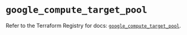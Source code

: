 # `google_compute_target_pool`

Refer to the Terraform Registry for docs: [`google_compute_target_pool`](https://registry.terraform.io/providers/hashicorp/google/6.18.0/docs/resources/compute_target_pool).
